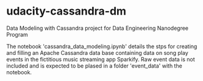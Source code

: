 # udacity-cassandra-dm
Data Modeling with Cassandra project for Data Engineering Nanodegree Program 

The notebook 'cassandra_data_modeling.ipynb' details the stps for creating and filling an Apache Cassandra data base containing data on song play events in the fictitious music streaming app Sparkify. Raw event data is not included and is expected to be plased in a folder 'event_data' with the notebook.
